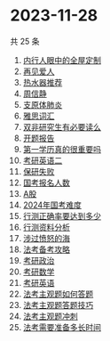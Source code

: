 # 2023-11-28

共 25 条

<!-- BEGIN -->
<!-- 最后更新时间 Tue Nov 28 2023 22:03:08 GMT+0800 (China Standard Time) -->

1. [内行人眼中的全屋定制](https://www.zhihu.com/search?q=内行人眼中的全屋定制)
1. [再见爱人](https://www.zhihu.com/search?q=再见爱人)
1. [热水器推荐](https://www.zhihu.com/search?q=热水器推荐)
1. [周信静](https://www.zhihu.com/search?q=周信静)
1. [支原体肺炎](https://www.zhihu.com/search?q=支原体肺炎)
1. [雅思词汇](https://www.zhihu.com/search?q=雅思词汇)
1. [双非研究生有必要读么](https://www.zhihu.com/search?q=双非研究生有必要读么)
1. [开题报告](https://www.zhihu.com/search?q=开题报告)
1. [第一学历真的很重要吗](https://www.zhihu.com/search?q=第一学历真的很重要吗)
1. [考研英语二](https://www.zhihu.com/search?q=考研英语二)
1. [保研失败](https://www.zhihu.com/search?q=保研失败)
1. [国考报名人数](https://www.zhihu.com/search?q=国考报名人数)
1. [A股](https://www.zhihu.com/search?q=A股)
1. [2024年国考难度](https://www.zhihu.com/search?q=2024年国考难度)
1. [行测正确率要达到多少](https://www.zhihu.com/search?q=行测正确率要达到多少)
1. [行测资料分析](https://www.zhihu.com/search?q=行测资料分析)
1. [涉过愤怒的海](https://www.zhihu.com/search?q=涉过愤怒的海)
1. [法考备考攻略](https://www.zhihu.com/search?q=法考备考攻略)
1. [考研政治](https://www.zhihu.com/search?q=考研政治)
1. [考研数学](https://www.zhihu.com/search?q=考研数学)
1. [考研英语](https://www.zhihu.com/search?q=考研英语)
1. [法考主观题如何答题](https://www.zhihu.com/search?q=法考主观题如何答题)
1. [法考主观题答题技巧](https://www.zhihu.com/search?q=法考主观题答题技巧)
1. [法考主观题冲刺](https://www.zhihu.com/search?q=法考主观题冲刺)
1. [法考需要准备多长时间](https://www.zhihu.com/search?q=法考需要准备多长时间)

<!-- END -->
